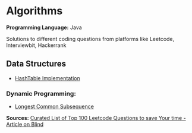 # Algorithms

**Programming Language:** Java

Solutions to different coding questions from platforms like Leetcode, Interviewbit, Hackerrank

## Data Structures
- [HashTable Implementation](Hash/Implementation)

### Dynamic Programming:
- [Longest Common Subsequence](Dynamic%20Programming/Longest%20Common%20Subsequence/Readme.md)

**Sources:**
[Curated List of Top 100 Leetcode Questions to save Your time - Article on Blind](https://www.teamblind.com/post/New-Year-Gift---Curated-List-of-Top-100-LeetCode-Questions-to-Save-Your-Time-OaM1orEU)